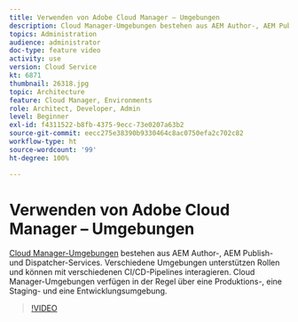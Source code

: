```yaml
---
title: Verwenden von Adobe Cloud Manager – Umgebungen
description: Cloud Manager-Umgebungen bestehen aus AEM Author-, AEM Publish- und Dispatcher-Services. Verschiedene Umgebungen unterstützen Rollen und können mit verschiedenen CI/CD-Pipelines interagieren. Cloud Manager-Umgebungen verfügen in der Regel über eine Produktions-, eine Staging- und eine Entwicklungsumgebung.
topics: Administration
audience: administrator
doc-type: feature video
activity: use
version: Cloud Service
kt: 6871
thumbnail: 26318.jpg
topic: Architecture
feature: Cloud Manager, Environments
role: Architect, Developer, Admin
level: Beginner
exl-id: f4311522-b8fb-4375-9ecc-73e0207a63b2
source-git-commit: eecc275e38390b9330464c8ac0750efa2c702c82
workflow-type: ht
source-wordcount: '99'
ht-degree: 100%

---
```


# Verwenden von Adobe Cloud Manager – Umgebungen

[Cloud Manager-Umgebungen](https://experienceleague.adobe.com/docs/experience-manager-cloud-manager/using/how-to-use/manage-your-environment.html?lang=de) bestehen aus AEM Author-, AEM Publish- und Dispatcher-Services. Verschiedene Umgebungen unterstützen Rollen und können mit verschiedenen CI/CD-Pipelines interagieren. Cloud Manager-Umgebungen verfügen in der Regel über eine Produktions-, eine Staging- und eine Entwicklungsumgebung.

>[!VIDEO](https://video.tv.adobe.com/v/26318?quality=12&learn=on)

